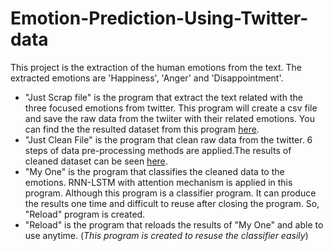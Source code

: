 # Emotion-Prediction-Using-Twitter-data
This project is the extraction of the human emotions from the text. The extracted emotions are 'Happiness', 'Anger' and 'Disappointment'.
- "Just Scrap file" is the program that extract the text related with the three focused emotions from twitter. This program will create a csv file and save the raw data from the twiiter with their related emotions. You can find the the resulted dataset from this program [here](https://www.kaggle.com/kosweet/raw-emotion-extraction-dataset-from-twitter).
- "Just Clean File" is the program that clean raw data from the twitter. 6 steps of data pre-processing methods are applied.The results of cleaned dataset can be seen [here](https://kaggle.com/kosweet/cleaned-emotion-extraction-dataset-from-twitter?utm_medium=social&utm_campaign=kaggle-dataset-share&utm_source=linkedin).
- "My One" is the program that classifies the cleaned data to the emotions. RNN-LSTM with attention mechanism is applied in this program. Although this program is a classifier program. It can produce the results one time and difficult to reuse after closing the program. So, "Reload" program is created.
- "Reload" is the program that reloads the results of "My One" and able to use anytime. (*This program is created to resuse the classifier easily*)
